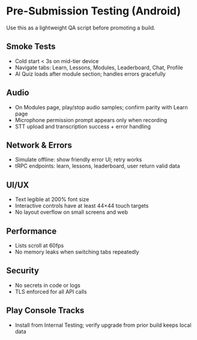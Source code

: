 # Pre-Submission Testing (Android)

Use this as a lightweight QA script before promoting a build.

## Smoke Tests
- Cold start < 3s on mid-tier device
- Navigate tabs: Learn, Lessons, Modules, Leaderboard, Chat, Profile
- AI Quiz loads after module section; handles errors gracefully

## Audio
- On Modules page, play/stop audio samples; confirm parity with Learn page
- Microphone permission prompt appears only when recording
- STT upload and transcription success + error handling

## Network & Errors
- Simulate offline: show friendly error UI; retry works
- tRPC endpoints: learn, lessons, leaderboard, user return valid data

## UI/UX
- Text legible at 200% font size
- Interactive controls have at least 44×44 touch targets
- No layout overflow on small screens and web

## Performance
- Lists scroll at 60fps
- No memory leaks when switching tabs repeatedly

## Security
- No secrets in code or logs
- TLS enforced for all API calls

## Play Console Tracks
- Install from Internal Testing; verify upgrade from prior build keeps local data

